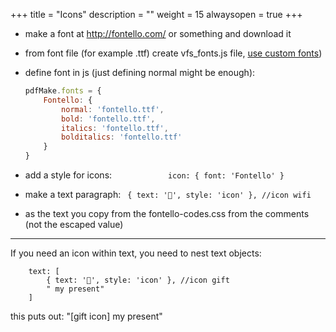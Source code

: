 +++
title = "Icons"
description = ""
weight = 15
alwaysopen = true
+++

- make a font at http://fontello.com/ or something and download it

- from font file (for example .ttf) create vfs_fonts.js file, [use custom fonts](https://github.com/bpampuch/pdfmake/wiki/Custom-Fonts---client-side#1-create-a-new-vfs_fontsjs-containing-your-font-files))

- define font in js (just defining normal might be enough):
    ```js
    pdfMake.fonts = {
        Fontello: {
            normal: 'fontello.ttf',
            bold: 'fontello.ttf',
            italics: 'fontello.ttf',
            bolditalics: 'fontello.ttf'
        }
    }
    ```

- add a style for icons:
`            icon: {
                font: 'Fontello'
            }`
- make a text paragraph:
`
            { text: '', style: 'icon' }, //icon wifi`
- as the text you copy from the fontello-codes.css from the comments (not the escaped value)

---

If you need an icon within text, you need to nest text objects:

```
    text: [
        { text: '', style: 'icon' }, //icon gift
        " my present"
    ]
```
this puts out: "[gift icon] my present"
